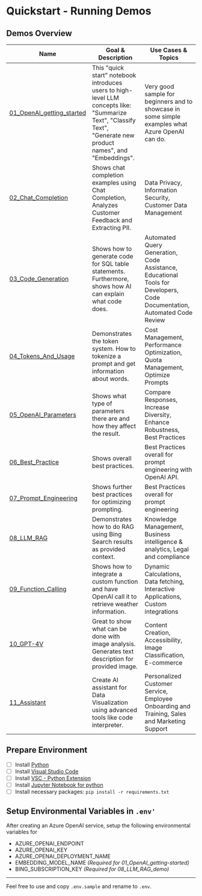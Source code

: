 # Quickstart - Running Demos


## Demos Overview

| Name                           | Goal & Description                                                                                     | Use Cases & Topics                                                                                           |
|--------------------------------|--------------------------------------------------------------------------------------------------------|------------------------------------------------------------------------------------------------------|
| [01_OpenAI_getting_started](v1/01_OpenAI_getting_started.ipynb) | This "quick start" notebook introduces users to high-level LLM concepts like: "Summarize Text", "Classify Text", "Generate new product names", and "Embeddings". | Very good sample for beginners and to showcase in some simple examples what Azure OpenAI can do.|
| [02_Chat_Completion](v1/02_ChatCompletion_api.ipynb)        | Shows chat completion examples using Chat Completion, Analyzes Customer Feedback and Extracting PII. | Data Privacy, Information Security, Customer Data Management                               |
| [03_Code_Generation](v1/03_Code_Generation.ipynb)        | Shows how to generate code for SQL table statements. Furthermore, shows how AI can explain what code does. | Automated Query Generation, Code Assistance, Educational Tools for Developers, Code Documentation, Automated Code Review |
| [04_Tokens_And_Usage](v1/04_tokens_and_usage.ipynb)       | Demonstrates the token system. How to tokenize a prompt and get information about words.| Cost Management, Performance Optimization, Quota Management, Optimize Prompts |
| [05_OpenAI_Parameters](v1/05_OpenAI_parameters.ipynb)      | Shows what type of parameters there are and how they affect the result.| Compare Responses, Increase Diversity, Enhance Robustness, Best Practices|
| [06_Best_Practice](v1/06_best_practice.ipynb)          | Shows overall best practices. | Best Practices overall for prompt engineering with OpenAI API. |
| [07_Prompt_Engineering](v1/07_prompt_engineering.ipynb)     | Shows further best practices for optimizing prompting. | Best Practices overall for prompt engineering |
| [08_LLM_RAG](v1/08_LLM_RAG_demo.ipynb)           | Demonstrates how to do RAG using Bing Search results as provided context. | Knowledge Management, Business intelligence & analytics, Legal and compliance |
| [09_Function_Calling](v1/09_Function_Calling.ipynb)       | Shows how to integrate a custom function and have OpenAI call it to retrieve weather information. | Dynamic Calculations, Data fetching, Interactive Applications, Custom integrations  |
| [10_GPT-4V](v1/10_GPT-4V.ipynb)                 | Great to show what can be done with image analysis. Generates text description for provided image. | Content Creation, Accessibility, Image Classification, E-commerce |
| [11_Assistant](v1/11_Assistant.ipynb)                 | Create AI assistant for Data Visualization using advanced tools like code interpreter. | Personalized Customer Service, Employee Onboarding and Training, Sales and Marketing Support |


## Prepare Environment
- [ ] Install [Python](https://www.python.org/downloads/)
- [ ] Install [Visual Studio Code](https://code.visualstudio.com/download)
- [ ] Install [VSC - Python Extension](https://marketplace.visualstudio.com/items?itemName=ms-python.python)
- [ ] Install [Jupyter Notebook for python](https://python.land/data-science/jupyter-notebook)
- [ ] Install necessary packages: `pip install -r requirements.txt`

## Setup Environmental Variables in `.env'`
After creating an Azure OpenAI service, setup the following environmental variables for 
- AZURE_OPENAI_ENDPOINT
- AZURE_OPENAI_KEY
- AZURE_OPENAI_DEPLOYMENT_NAME
- EMBEDDING_MODEL_NAME _(Required for 01_OpenAI_getting-started)_
- BING_SUBSCRIPTION_KEY _(Required for 08_LLM_RAG_demo)_
---
Feel free to use and copy `.env.sample` and rename to `.env`.